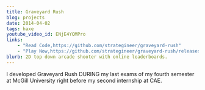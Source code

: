```yaml
---
title: Graveyard Rush
blog: projects
date: 2014-04-02
tags: haxe
youtube_video_id: ENjE4YQMPro
links:
    - "Read Code,https://github.com/strategineer/graveyard-rush"
    - "Play Now,https://github.com/strategineer/graveyard-rush/releases"
blurb: 2D top down arcade shooter with online leaderboards.
---
```

I developed Graveyard Rush DURING my last exams of my fourth semester at McGill University right before my second internship at CAE.
